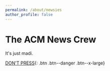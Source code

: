 ```yaml
---
permalink: /about/newsies
author_profile: false
---
```


# The ACM News Crew

It's just madi.

[DON'T PRESS](/news/you-broke-it){: .btn .btn--danger .btn--x-large}
